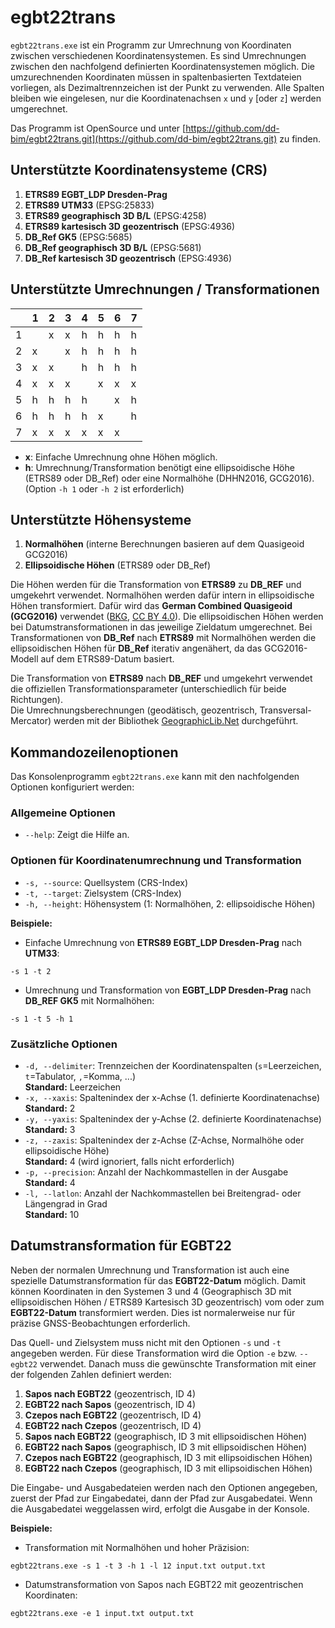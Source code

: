 ﻿# egbt22trans

`egbt22trans.exe` ist ein Programm zur Umrechnung von Koordinaten zwischen verschiedenen Koordinatensystemen. Es sind Umrechnungen zwischen den nachfolgend definierten Koordinatensystemen möglich. Die umzurechnenden Koordinaten müssen in spaltenbasierten Textdateien vorliegen, als Dezimaltrennzeichen ist der Punkt zu verwenden. Alle Spalten bleiben wie eingelesen, nur die Koordinatenachsen `x` und `y` [oder `z`] werden umgerechnet.

Das Programm ist OpenSource und unter [https://github.com/dd-bim/egbt22trans.git](https://github.com/dd-bim/egbt22trans.git) zu finden.

## Unterstützte Koordinatensysteme (CRS)

1. **ETRS89 EGBT_LDP Dresden-Prag**  
2. **ETRS89 UTM33** (EPSG:25833)  
3. **ETRS89 geographisch 3D B/L** (EPSG:4258)  
4. **ETRS89 kartesisch 3D geozentrisch** (EPSG:4936)  
5. **DB_Ref GK5** (EPSG:5685)  
6. **DB_Ref geographisch 3D B/L** (EPSG:5681)  
7. **DB_Ref kartesisch 3D geozentrisch** (EPSG:4936)  

## Unterstützte Umrechnungen / Transformationen

|   | 1 | 2 | 3 | 4 | 5 | 6 | 7 |
|---|---|---|---|---|---|---|---|
| 1 |   | x | x | h | h | h | h |
| 2 | x |   | x | h | h | h | h |
| 3 | x | x |   | h | h | h | h |
| 4 | x | x | x |   | x | x | x |
| 5 | h | h | h | h |   | x | h |
| 6 | h | h | h | h | x |   | h |
| 7 | x | x | x | x | x | x |   |

- **x**: Einfache Umrechnung ohne Höhen möglich.  
- **h**: Umrechnung/Transformation benötigt eine ellipsoidische Höhe (ETRS89 oder DB_Ref) oder eine Normalhöhe (DHHN2016, GCG2016). (Option `-h 1` oder `-h 2` ist erforderlich)

## Unterstützte Höhensysteme

1. **Normalhöhen** (interne Berechnungen basieren auf dem Quasigeoid GCG2016)  
2. **Ellipsoidische Höhen** (ETRS89 oder DB_Ref)  

Die Höhen werden für die Transformation von **ETRS89** zu **DB_REF** und umgekehrt verwendet. Normalhöhen werden dafür intern in ellipsoidische Höhen transformiert. Dafür wird das **German Combined Quasigeoid (GCG2016)** verwendet ([BKG](https://www.bkg.bund.de/), [CC BY 4.0](https://creativecommons.org/licenses/by/4.0/)). Die ellipsoidischen Höhen werden bei Datumstransformationen in das jeweilige Zieldatum umgerechnet. Bei Transformationen von **DB_Ref** nach **ETRS89** mit Normalhöhen werden die ellipsoidischen Höhen für **DB_Ref** iterativ angenähert, da das GCG2016-Modell auf dem ETRS89-Datum basiert.

Die Transformation von **ETRS89** nach **DB_REF** und umgekehrt verwendet die offiziellen Transformationsparameter (unterschiedlich für beide Richtungen).  
Die Umrechnungsberechnungen (geodätisch, geozentrisch, Transversal-Mercator) werden mit der Bibliothek [GeographicLib.Net](https://github.com/noelex/GeographicLib.NET) durchgeführt.

## Kommandozeilenoptionen

Das Konsolenprogramm `egbt22trans.exe` kann mit den nachfolgenden Optionen konfiguriert werden:

### Allgemeine Optionen

- `--help`: Zeigt die Hilfe an.

### Optionen für Koordinatenumrechnung und Transformation

- `-s, --source`: Quellsystem (CRS-Index)  
- `-t, --target`: Zielsystem (CRS-Index)  
- `-h, --height`: Höhensystem (1: Normalhöhen, 2: ellipsoidische Höhen)  

**Beispiele:**

- Einfache Umrechnung von **ETRS89 EGBT_LDP Dresden-Prag** nach **UTM33**:  
```
-s 1 -t 2
```
- Umrechnung und Transformation von **EGBT_LDP Dresden-Prag** nach **DB_REF GK5** mit Normalhöhen: 
```
-s 1 -t 5 -h 1
```

### Zusätzliche Optionen

- `-d, --delimiter`: Trennzeichen der Koordinatenspalten (`s`=Leerzeichen, `t`=Tabulator, `,`=Komma, ...)  
  **Standard:** Leerzeichen  
- `-x, --xaxis`: Spaltenindex der x-Achse (1. definierte Koordinatenachse)  
  **Standard:** 2  
- `-y, --yaxis`: Spaltenindex der y-Achse (2. definierte Koordinatenachse)  
  **Standard:** 3  
- `-z, --zaxis`: Spaltenindex der z-Achse (Z-Achse, Normalhöhe oder ellipsoidische Höhe)  
  **Standard:** 4 (wird ignoriert, falls nicht erforderlich)  
- `-p, --precision`: Anzahl der Nachkommastellen in der Ausgabe  
  **Standard:** 4  
- `-l, --latlon`: Anzahl der Nachkommastellen bei Breitengrad- oder Längengrad in Grad  
  **Standard:** 10  

## Datumstransformation für EGBT22

Neben der normalen Umrechnung und Transformation ist auch eine spezielle Datumstransformation für das **EGBT22-Datum** möglich. Damit können Koordinaten in den Systemen 3 und 4 (Geographisch 3D mit ellipsoidischen Höhen / ETRS89 Kartesisch 3D geozentrisch) vom oder zum **EGBT22-Datum** transformiert werden. Dies ist normalerweise nur für präzise GNSS-Beobachtungen erforderlich.

Das Quell- und Zielsystem muss nicht mit den Optionen `-s` und `-t` angegeben werden. Für diese Transformation wird die Option `-e` bzw. `--egbt22` verwendet. Danach muss die gewünschte Transformation mit einer der folgenden Zahlen definiert werden:

1. **Sapos nach EGBT22** (geozentrisch, ID 4)  
2. **EGBT22 nach Sapos** (geozentrisch, ID 4)  
3. **Czepos nach EGBT22** (geozentrisch, ID 4)  
4. **EGBT22 nach Czepos** (geozentrisch, ID 4)  
5. **Sapos nach EGBT22** (geographisch, ID 3 mit ellipsoidischen Höhen)  
6. **EGBT22 nach Sapos** (geographisch, ID 3 mit ellipsoidischen Höhen)  
7. **Czepos nach EGBT22** (geographisch, ID 3 mit ellipsoidischen Höhen)  
8. **EGBT22 nach Czepos** (geographisch, ID 3 mit ellipsoidischen Höhen)  

Die Eingabe- und Ausgabedateien werden nach den Optionen angegeben, zuerst der Pfad zur Eingabedatei, dann der Pfad zur Ausgabedatei. Wenn die Ausgabedatei weggelassen wird, erfolgt die Ausgabe in der Konsole.

**Beispiele:**

- Transformation mit Normalhöhen und hoher Präzision:  
```
egbt22trans.exe -s 1 -t 3 -h 1 -l 12 input.txt output.txt
```
- Datumstransformation von Sapos nach EGBT22 mit geozentrischen Koordinaten: 
```
egbt22trans.exe -e 1 input.txt output.txt
```
